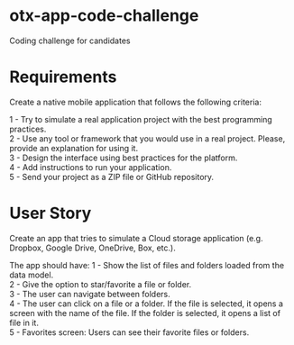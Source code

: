# otx-app-code-challenge
Coding challenge for candidates

# Requirements
Create a native mobile application that follows the following criteria:

1 - Try to simulate a real application project with the best programming practices.  
2 - Use any tool or framework that you would use in a real project. Please, provide an explanation for using it.  
3 - Design the interface using best practices for the platform.   
4 - Add instructions to run your application.  
5 - Send your project as a ZIP file or GitHub repository.  

# User Story

Create an app that tries to simulate a Cloud storage application (e.g. Dropbox, Google Drive, OneDrive, Box, etc.).

The app should have: 
1 - Show the list of files and folders loaded from the data model.  
2 - Give the option to star/favorite a file or folder.   
3 - The user can navigate between folders.   
4 - The user can click on a file or a folder. If the file is selected, it opens a screen with the name of the file. If the folder is selected, it opens a list of file in it.  
5 - Favorites screen: Users can see their favorite files or folders.   
